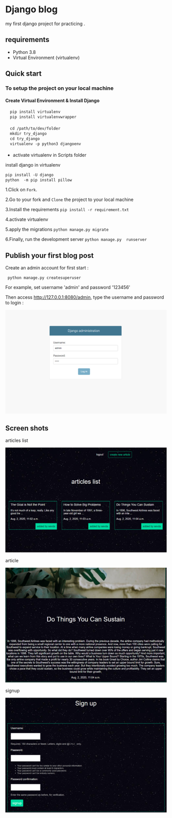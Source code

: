 # Django blog

my first django project for practicing .


## requirements
   * Python 3.8
   * Virtual Environment (virtualenv)



## Quick start
 


### To setup the project on your local machine

  #### Create Virtual Environment & Install Django

      pip install virtualenv
      pip install virtualenvwrapper
####

      cd /path/to/dev/folder
      mkdir try_django
      cd try_django
      virtualenv -p python3 djangoenv
  ####
     

* activate virtualenv in Scripts folder

 install django in virtualenv

    pip install -U django
    python  -m pip install pillow



      


   
   1.Click on ```Fork```.

   2.Go to your fork and ```Clone``` the project to your local machine

   3.Install the requirements ```pip install -r requirement.txt```

   4.activate virtualenv

   5.apply the migrations ```python manage.py migrate```

   6.Finally, run the development server ```python manage.py 
runserver```


## Publish your first blog post

  Create an admin account for first start :
    
     python manage.py createsuperuser

For example, set username 'admin' and password '123456'

Then access http://127.0.0.1:8080/admin, type the username and password 
to login :

![github-octocat](https://github.com/sevdaimany/Django-project/blob/master/djangoBlog/pictures/admin.png)



## Screen shots

articles list 

![github-octocat](https://github.com/sevdaimany/Django-project/blob/master/djangoBlog/pictures/articles.png)

article

![github-octocat](https://github.com/sevdaimany/Django-project/blob/master/djangoBlog/pictures/article.png)

signup

![github-octocat](https://github.com/sevdaimany/Django-project/blob/master/djangoBlog/pictures/signup.png)
